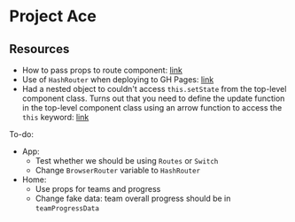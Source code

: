 # Project Ace

## Resources
- How to pass props to route component: [link](https://learnwithparam.com/blog/how-to-pass-props-in-react-router/)
- Use of `HashRouter` when deploying to GH Pages: [link](https://www.freecodecamp.org/news/deploy-a-react-app-to-github-pages/)
- Had a nested object to couldn't access `this.setState` from the top-level component class. Turns out that you need to define the update function in the top-level component class using an arrow function to access the `this` keyword: [link](https://sebhastian.com/this-setstate-is-not-a-function/)

To-do:
- App:
    - Test whether we should be using `Routes` or `Switch`
    - Change `BrowserRouter` variable to `HashRouter`
- Home:
    - Use props for teams and progress
    - Change fake data: team overall progress should be in `teamProgressData`
    